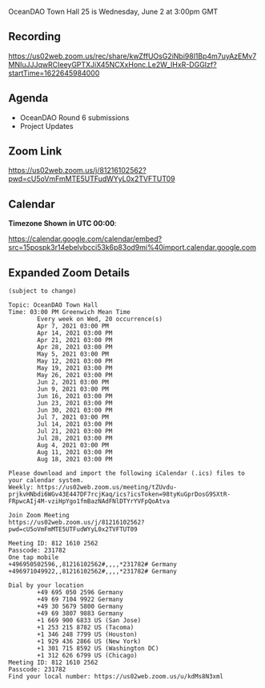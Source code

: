 OceanDAO Town Hall 25 is Wednesday, June 2 at 3:00pm GMT

## Recording

https://us02web.zoom.us/rec/share/kwZffUOsG2iNbi98l1Bp4m7uyAzEMv7MNIuJJJqwRCIeeyGPTXJiX45NCXxHonc.Le2W_IHxR-DGGIzf?startTime=1622645984000


## Agenda

- OceanDAO Round 6 submissions
- Project Updates

## Zoom Link

https://us02web.zoom.us/j/81216102562?pwd=cU5oVmFmMTE5UTFudWYyL0x2TVFTUT09
 
## Calendar

**Timezone Shown in UTC 00:00**:

https://calendar.google.com/calendar/embed?src=15pospk3r14ebelvbcci53k6p83od9mi%40import.calendar.google.com


## Expanded Zoom Details

```
(subject to change)

Topic: OceanDAO Town Hall
Time: 03:00 PM Greenwich Mean Time
        Every week on Wed, 20 occurrence(s)
        Apr 7, 2021 03:00 PM
        Apr 14, 2021 03:00 PM
        Apr 21, 2021 03:00 PM
        Apr 28, 2021 03:00 PM
        May 5, 2021 03:00 PM
        May 12, 2021 03:00 PM
        May 19, 2021 03:00 PM
        May 26, 2021 03:00 PM
        Jun 2, 2021 03:00 PM
        Jun 9, 2021 03:00 PM
        Jun 16, 2021 03:00 PM
        Jun 23, 2021 03:00 PM
        Jun 30, 2021 03:00 PM
        Jul 7, 2021 03:00 PM
        Jul 14, 2021 03:00 PM
        Jul 21, 2021 03:00 PM
        Jul 28, 2021 03:00 PM
        Aug 4, 2021 03:00 PM
        Aug 11, 2021 03:00 PM
        Aug 18, 2021 03:00 PM

Please download and import the following iCalendar (.ics) files to your calendar system.
Weekly: https://us02web.zoom.us/meeting/tZUvdu-prjkvHNbdi6WGv43E447DF7rcjKaq/ics?icsToken=98tyKuGprDosG9SXtR-FRpwcAIj4M-vziHpYgo1fmBazNAdFNlDTYrYVFpQoAtva

Join Zoom Meeting
https://us02web.zoom.us/j/81216102562?pwd=cU5oVmFmMTE5UTFudWYyL0x2TVFTUT09

Meeting ID: 812 1610 2562
Passcode: 231782
One tap mobile
+496950502596,,81216102562#,,,,*231782# Germany
+496971049922,,81216102562#,,,,*231782# Germany

Dial by your location
        +49 695 050 2596 Germany
        +49 69 7104 9922 Germany
        +49 30 5679 5800 Germany
        +49 69 3807 9883 Germany
        +1 669 900 6833 US (San Jose)
        +1 253 215 8782 US (Tacoma)
        +1 346 248 7799 US (Houston)
        +1 929 436 2866 US (New York)
        +1 301 715 8592 US (Washington DC)
        +1 312 626 6799 US (Chicago)
Meeting ID: 812 1610 2562
Passcode: 231782
Find your local number: https://us02web.zoom.us/u/kdMs8N3xml


